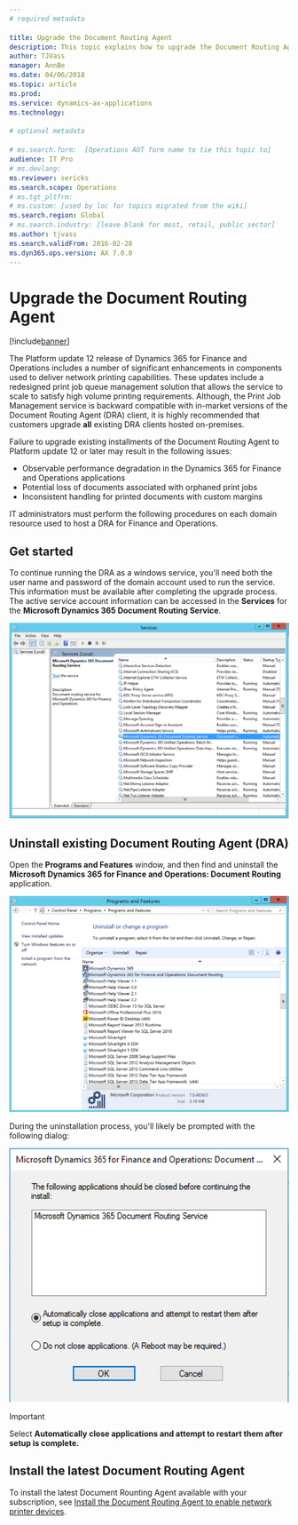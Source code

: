 ```yaml
---
# required metadata

title: Upgrade the Document Routing Agent
description: This topic explains how to upgrade the Document Routing Agent.
author: TJVass
manager: AnnBe
ms.date: 04/06/2018
ms.topic: article
ms.prod: 
ms.service: dynamics-ax-applications
ms.technology: 

# optional metadata

# ms.search.form:  [Operations AOT form name to tie this topic to]
audience: IT Pro
# ms.devlang: 
ms.reviewer: sericks
ms.search.scope: Operations
# ms.tgt_pltfrm: 
# ms.custom: [used by loc for topics migrated from the wiki]
ms.search.region: Global
# ms.search.industry: [leave blank for most, retail, public sector]
ms.author: tjvass
ms.search.validFrom: 2016-02-28
ms.dyn365.ops.version: AX 7.0.0
---
```


# Upgrade the Document Routing Agent

[!include[banner](../includes/banner.md)]

The Platform update 12 release of Dynamics 365 for Finance and Operations includes a number of significant enhancements in components used to deliver network printing capabilities. These updates include a redesigned print job queue management solution that allows the  service to scale to satisfy high volume printing requirements. Although, the Print Job Management service is backward compatible with in-market versions of the Document Routing Agent (DRA) client, it is highly recommended that customers upgrade **all** existing DRA clients hosted on-premises.

Failure to upgrade existing installments of the Document Routing Agent to Platform update 12 or later may result in the following issues:
- Observable performance degradation in the Dynamics 365 for Finance and Operations applications
- Potential loss of documents associated with orphaned print jobs
- Inconsistent handling for printed documents with custom margins

IT administrators must perform the following procedures on each domain resource used to host a DRA for Finance and Operations.

## Get started
To continue running the DRA as a windows service, you'll need both the user name and password of the domain account used to run the service.  This information must be available after completing the upgrade process.  The active service account information can be accessed in the **Services** for the **Microsoft Dynamics 365 Document Routing Service**.

![Services window](media/Services_dialog.png)

## Uninstall existing Document Routing Agent (DRA)
Open the **Programs and Features** window, and then find and uninstall the **Microsoft Dynamics 365 for Finance and Operations: Document Routing** application.

![Uninstall or change a program window](media/Programs_and_Features_dialog.png)

During the uninstallation process, you'll likely be prompted with the following dialog:

![Document Routing Agent Uninstall dialog](media/Uninstall_DRA_services.png)

> [!Important]
> Select **Automatically close applications and attempt to restart them after setup is complete.**

## Install the latest Document Routing Agent
To install the latest Document Rounting Agent available with your subscription, see [Install the Document Routing Agent to enable network printer devices](install-document-routing-agent.md).

